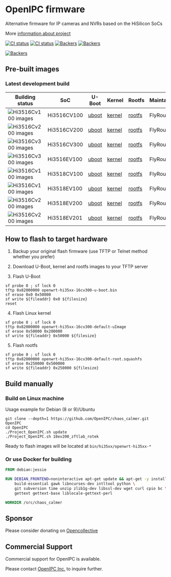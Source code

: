 # OpenIPC firmware

Alternative firmware for IP cameras and NVRs based on the HiSilicon SoCs

More [information about project](https://openipc.org)

[![CI status](https://img.shields.io/github/v/release/OpenIPC/chaos_calmer.svg)](https://github.com/OpenIPC/chaos_calmer/releases)
[![CI status](https://img.shields.io/github/downloads/OpenIPC/chaos_calmer/total.svg)](https://github.com/OpenIPC/chaos_calmer/releases)
[![Backers](https://opencollective.com/openipc/tiers/backer/badge.svg?label=backer&color=brightgreen)](https://opencollective.com/openipc)
[![Backers](https://opencollective.com/openipc/tiers/badge.svg)](https://opencollective.com/openipc)

[![Backers](https://opencollective.com/openipc/tiers/backer.svg?avatarHeight=36)](https://opencollective.com/openipc#support)

## Pre-built images

### Latest development build

| Building status |    SoC    | U-Boot | Kernel | Rootfs | Maintainer |
|-----------------|-----------|--------|--------|--------|------------|
|![Hi3516Cv100 images](https://github.com/openipc/chaos_calmer/workflows/Hi3516Cv100%20images/badge.svg?branch=master)|Hi3516CV100|[uboot](https://github.com/OpenIPC/chaos_calmer/releases/download/latest/openwrt-hi35xx-16cv100-u-boot.bin)|[kernel](https://github.com/OpenIPC/chaos_calmer/releases/download/latest/openwrt-hi35xx-16cv100-default-uImage)|[rootfs](https://github.com/OpenIPC/chaos_calmer/releases/download/latest/openwrt-hi35xx-16cv100-default-root.squashfs)|FlyRouter
|![Hi3516Cv200 images](https://github.com/openipc/chaos_calmer/workflows/Hi3516Cv200%20images/badge.svg?branch=master)|Hi3516CV200|[uboot](https://github.com/OpenIPC/chaos_calmer/releases/download/latest/openwrt-hi35xx-16cv200-u-boot.bin)|[kernel](https://github.com/OpenIPC/chaos_calmer/releases/download/latest/openwrt-hi35xx-16cv200-default-uImage)|[rootfs](https://github.com/OpenIPC/chaos_calmer/releases/download/latest/openwrt-hi35xx-16cv200-default-root.squashfs)|FlyRouter
|![Hi3516Cv300 images](https://github.com/openipc/chaos_calmer/workflows/Hi3516Cv300%20images/badge.svg?branch=master)|Hi3516CV300|[uboot](https://github.com/OpenIPC/chaos_calmer/releases/download/latest/openwrt-hi35xx-16cv300-u-boot.bin)|[kernel](https://github.com/OpenIPC/chaos_calmer/releases/download/latest/openwrt-hi35xx-16cv300-default-uImage)|[rootfs](https://github.com/OpenIPC/chaos_calmer/releases/download/latest/openwrt-hi35xx-16cv300-default-root.squashfs)|FlyRouter
|![Hi3516Cv300 images](https://github.com/openipc/chaos_calmer/workflows/Hi3516Cv300%20images/badge.svg?branch=master)|Hi3516EV100|[uboot](https://github.com/OpenIPC/chaos_calmer/releases/download/latest/openwrt-hi35xx-16ev100-u-boot.bin)|[kernel](https://github.com/OpenIPC/chaos_calmer/releases/download/latest/openwrt-hi35xx-16cv300-default-uImage)|[rootfs](https://github.com/OpenIPC/chaos_calmer/releases/download/latest/openwrt-hi35xx-16cv300-default-root.squashfs)|FlyRouter
|![Hi3516Cv100 images](https://github.com/openipc/chaos_calmer/workflows/Hi3516Cv100%20images/badge.svg?branch=master)|Hi3518CV100|[uboot](https://github.com/OpenIPC/chaos_calmer/releases/download/latest/openwrt-hi35xx-18cv100-u-boot.bin)|[kernel](https://github.com/OpenIPC/chaos_calmer/releases/download/latest/openwrt-hi35xx-16cv100-default-uImage)|[rootfs](https://github.com/OpenIPC/chaos_calmer/releases/download/latest/openwrt-hi35xx-16cv100-default-root.squashfs)|FlyRouter
|![Hi3516Cv100 images](https://github.com/openipc/chaos_calmer/workflows/Hi3516Cv100%20images/badge.svg?branch=master)|Hi3518EV100|[uboot](https://github.com/OpenIPC/chaos_calmer/releases/download/latest/openwrt-hi35xx-18ev100-u-boot.bin)|[kernel](https://github.com/OpenIPC/chaos_calmer/releases/download/latest/openwrt-hi35xx-16cv100-default-uImage)|[rootfs](https://github.com/OpenIPC/chaos_calmer/releases/download/latest/openwrt-hi35xx-16cv100-default-root.squashfs)|FlyRouter
|![Hi3516Cv200 images](https://github.com/openipc/chaos_calmer/workflows/Hi3516Cv200%20images/badge.svg?branch=master)|Hi3518EV200|[uboot](https://github.com/OpenIPC/chaos_calmer/releases/download/latest/openwrt-hi35xx-18ev200-u-boot.bin)|[kernel](https://github.com/OpenIPC/chaos_calmer/releases/download/latest/openwrt-hi35xx-16cv200-default-uImage)|[rootfs](https://github.com/OpenIPC/chaos_calmer/releases/download/latest/openwrt-hi35xx-16cv200-default-root.squashfs)|FlyRouter
|![Hi3516Cv200 images](https://github.com/openipc/chaos_calmer/workflows/Hi3516Cv200%20images/badge.svg?branch=master)|Hi3518EV201|[uboot](https://github.com/OpenIPC/chaos_calmer/releases/download/latest/openwrt-hi35xx-18ev201-u-boot.bin)|[kernel](https://github.com/OpenIPC/chaos_calmer/releases/download/latest/openwrt-hi35xx-16cv200-default-uImage)|[rootfs](https://github.com/OpenIPC/chaos_calmer/releases/download/latest/openwrt-hi35xx-16cv200-default-root.squashfs)|FlyRouter

## How to flash to target hardware

1. Backup your original flash firmware (use TFTP or Telnet method whether you
prefer)

2. Download U-Boot, kernel and rootfs images to your TFTP server

3. Flash U-Boot

```
sf probe 0 ; sf lock 0
tftp 0x82000000 openwrt-hi35xx-16cv300-u-boot.bin
sf erase 0x0 0x50000
sf write ${fileaddr} 0x0 ${filesize}
reset
```

4. Flash Linux kernel

```
sf probe 0 ; sf lock 0
tftp 0x82000000 openwrt-hi35xx-16cv300-default-uImage
sf erase 0x50000 0x200000
sf write ${fileaddr} 0x50000 ${filesize}
```

5. Flash rootfs

```
sf probe 0 ; sf lock 0
tftp 0x82000000 openwrt-hi35xx-16cv300-default-root.squashfs
sf erase 0x250000 0x500000
sf write ${fileaddr} 0x250000 ${filesize}
```

## Build manually

### Build on Linux machine

Usage example for Debian (8 or 9)/Ubuntu

```
git clone --depth=1 https://github.com/OpenIPC/chaos_calmer.git OpenIPC
cd OpenIPC
./Project_OpenIPC.sh update
./Project_OpenIPC.sh 18ev200_zftlab_rotek
```

Ready to flash images will be located at `bin/hi35xx/openwrt-hi35xx-*`

### Or use Docker for building

```Dockerfile
FROM debian:jessie

RUN DEBIAN_FRONTEND=noninteractive apt-get update && apt-get -y install \
    build-essential gawk libncurses-dev intltool python \
    git subversion time unzip zlib1g-dev libssl-dev wget curl cpio bc \
    gettext gettext-base liblocale-gettext-perl

WORKDIR /src/chaos_calmer
```

## Sponsor

Please consider donating on [Opencollective](https://opencollective.com/openipc)

## Commercial Support

Commercial support for OpenIPC is available.

Please contact [OpenIPC Inc.](mailto:flyrouter@gmail.com) to inquire further.
